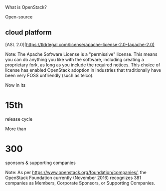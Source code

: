 <!-- .slide: data-background-image="images/openstack-logo.svg" data-background-size="contain" -->


What is OpenStack?


Open-source
## cloud platform
[ASL 2.0](https://tldrlegal.com/license/apache-license-2.0-(apache-2.0)

Note: The Apache Software License is a "permissive" license. This
means you can do anything you like with the software, including
creating a proprietary fork, as long as you include the required
notices. This choice of license has enabled OpenStack adoption in
industries that traditionally have been very FOSS unfriendly (such as
telco).


<!-- .slide: data-background-image="http://upload.wikimedia.org/wikipedia/commons/e/e5/NASA_logo.svg" data-background-size="contain" -->


<!-- .slide: data-background-image="http://upload.wikimedia.org/wikipedia/en/1/16/Rackspace_logo.svg" data-background-size="contain" -->


Now in its
# 15th
release cycle


<!-- .slide: data-background-image="images/openstack-newton-logo.png" data-background-size="contain" -->


More than
# 300
sponsors & supporting companies

Note: As per <https://www.openstack.org/foundation/companies/>, the
OpenStack Foundation currently (November 2016) recognizes 381
companies as Members, Corporate Sponsors, or Supporting Companies.
